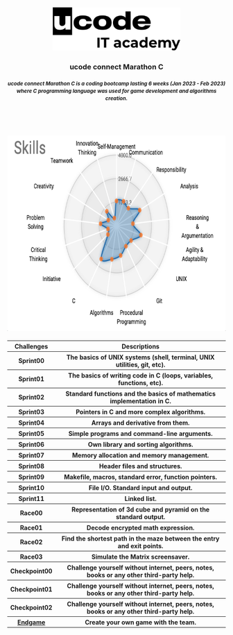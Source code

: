 <head>
    <h3>
        <p align="center">
            <a href="https://ucode.world/en/" target="_blank">
                <img src="https://github.com/InessaRepeshko/ucode-connect-Marathon-C/blob/main/screens/ucode_it_academy_logo.svg" height="100px">
            </a>
        </p>
    </h3>
    <h3>
        <p align="center">ucode connect Marathon C</p>
    </h3>
    <h4>
        <p align="center"><small><i>ucode connect Marathon C is a coding bootcamp lasting 6 weeks (Jan 2023 - Feb 2023)<br>where C programming language was used for game development and algorithms creation.</i></small>
        </p><br><br><br>
        <p align="center">
            <a href="https://www.linkedin.com/in/inessarepeshko/" target="_blank">
                <img src="https://github.com/InessaRepeshko/ucode-connect-Marathon-C/blob/main/screens/skills.png" height="450px">
            </a>
        </p>
    </h4>
</head>

<body>
    <table width="100%" border="0" cellpadding="1" align="center">  
        <tr>
            <th>Challenges</th>
            <th>Descriptions</th>
        </tr>
        <tr>
            <th>Sprint00</th>
            <th>The basics of UNIX systems (shell, terminal, UNIX utilities, git, etc).</th>
        </tr>
        <tr>
            <th>Sprint01</th>
            <th>The basics of writing code in C (loops, variables, functions, etc).</th>
        </tr>
        <tr>
            <th>Sprint02</th>
            <th>Standard functions and the basics of mathematics implementation in C.</th>
        </tr>
        <tr>
            <th>Sprint03</th>
            <th>Pointers in C and more complex algorithms.</th>
        </tr>
        <tr>
            <th>Sprint04</th>
            <th>Arrays and derivative from them.</th>
        </tr>
        <tr>
            <th>Sprint05</th>
            <th>Simple programs and command-line arguments.</th>
        </tr>
        <tr>
            <th>Sprint06</th>
            <th>Own library and sorting algorithms.</th>
        </tr>
        <tr>
            <th>Sprint07</th>
            <th>Memory allocation and memory management.</th>
        </tr>
        <tr>
            <th>Sprint08</th>
            <th>Header files and structures.</th>
        </tr>
        <tr>
            <th>Sprint09</th>
            <th>Makefile, macros, standard error, function pointers.</th>
        </tr>
        <tr>
            <th>Sprint10</th>
            <th>File I/O. Standard input and output.</th>
        </tr>
        <tr>
            <th>Sprint11</th>
            <th>Linked list.</th>
        </tr>
        <tr>
            <th>Race00</th>
            <th>Representation of 3d cube and pyramid on the standard output.</th>
        </tr>
        <tr>
            <th>Race01</th>
            <th>Decode encrypted math expression.</th>
        </tr>
        <tr>
            <th>Race02</th>
            <th>Find the shortest path in the maze between the entry and exit points.</th>
        </tr>
        <tr>
            <th>Race03</th>
            <th>Simulate the Matrix screensaver.</th>
        </tr>
        <tr>
            <th>Checkpoint00</th>
            <th>Challenge yourself without internet, peers, notes, books or any other third-party help.</th>
        </tr>
        <tr>
            <th>Checkpoint01</th>
            <th>Challenge yourself without internet, peers, notes, books or any other third-party help.</th>
        </tr>
        <tr>
            <th>Checkpoint02</th>
            <th>Challenge yourself without internet, peers, notes, books or any other third-party help.</th>
        </tr>
        <tr>
            <th><a href="https://github.com/InessaRepeshko/ucode-connect-Marathon-C-endgame" target="_blank">Endgame</a></th>
            <th>Create your own game with the team.</th>
        </tr>
    </table>
</body>
